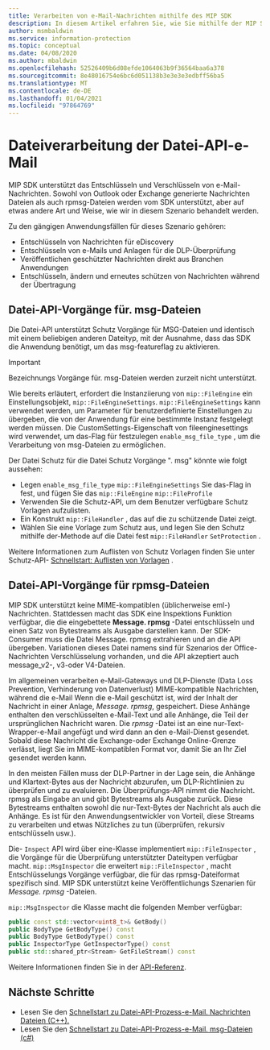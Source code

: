 ```yaml
---
title: Verarbeiten von e-Mail-Nachrichten mithilfe des MIP SDK
description: In diesem Artikel erfahren Sie, wie Sie mithilfe der MIP SDK-Datei-API. msg-und rpmsg-Dateien verarbeiten.
author: msmbaldwin
ms.service: information-protection
ms.topic: conceptual
ms.date: 04/08/2020
ms.author: mbaldwin
ms.openlocfilehash: 52526409b6d08efde1064063b9f36564baa6a378
ms.sourcegitcommit: 8e48016754e6bc6d051138b3e3e3e3edbff56ba5
ms.translationtype: MT
ms.contentlocale: de-DE
ms.lasthandoff: 01/04/2021
ms.locfileid: "97864769"
---
```

# <a name="file-api-email-message-file-processing"></a>Dateiverarbeitung der Datei-API-e-Mail

MIP SDK unterstützt das Entschlüsseln und Verschlüsseln von e-Mail-Nachrichten. Sowohl von Outlook oder Exchange generierte Nachrichten Dateien als auch rpmsg-Dateien werden vom SDK unterstützt, aber auf etwas andere Art und Weise, wie wir in diesem Szenario behandelt werden.

Zu den gängigen Anwendungsfällen für dieses Szenario gehören:

- Entschlüsseln von Nachrichten für eDiscovery
- Entschlüsseln von e-Mails und Anlagen für die DLP-Überprüfung
- Veröffentlichen geschützter Nachrichten direkt aus Branchen Anwendungen
- Entschlüsseln, ändern und erneutes schützen von Nachrichten während der Übertragung

## <a name="file-api-operations-for-msg-files"></a>Datei-API-Vorgänge für. msg-Dateien

Die Datei-API unterstützt Schutz Vorgänge für MSG-Dateien und identisch mit einem beliebigen anderen Dateityp, mit der Ausnahme, dass das SDK die Anwendung benötigt, um das msg-featureflag zu aktivieren. 

> [!IMPORTANT]
> Bezeichnungs Vorgänge für. msg-Dateien werden zurzeit nicht unterstützt.

Wie bereits erläutert, erfordert die Instanziierung von `mip::FileEngine` ein Einstellungsobjekt, `mip::FileEngineSettings`. `mip::FileEngineSettings` kann verwendet werden, um Parameter für benutzerdefinierte Einstellungen zu übergeben, die von der Anwendung für eine bestimmte Instanz festgelegt werden müssen. Die CustomSettings-Eigenschaft von fileenginesettings wird verwendet, um das-Flag für festzulegen `enable_msg_file_type` , um die Verarbeitung von msg-Dateien zu ermöglichen.

Der Datei Schutz für die Datei Schutz Vorgänge ". msg" könnte wie folgt aussehen:

- Legen `enable_msg_file_type` `mip::FileEngineSettings` Sie das-Flag in fest, und fügen Sie das `mip::FileEngine` `mip::FileProfile`
- Verwenden Sie die Schutz-API, um dem Benutzer verfügbare Schutz Vorlagen aufzulisten.
- Ein Konstrukt `mip::FileHandler` , das auf die zu schützende Datei zeigt.
- Wählen Sie eine Vorlage zum Schutz aus, und legen Sie den Schutz mithilfe der-Methode auf die Datei fest `mip::FileHandler` `SetProtection` .

Weitere Informationen zum Auflisten von Schutz Vorlagen finden Sie unter Schutz-API- [Schnellstart: Auflisten von Vorlagen](quick-protection-list-templates-cpp.md) .

## <a name="file-api-operations-for-rpmsg-files"></a>Datei-API-Vorgänge für rpmsg-Dateien

MIP SDK unterstützt keine MIME-kompatiblen (üblicherweise eml-) Nachrichten. Stattdessen macht das SDK eine Inspektions Funktion verfügbar, die die eingebettete **Message. rpmsg** -Datei entschlüsseln und einen Satz von Bytestreams als Ausgabe darstellen kann. Der SDK-Consumer muss die Datei Message. rpmsg extrahieren und an die API übergeben. Variationen dieses Datei namens sind für Szenarios der Office-Nachrichten Verschlüsselung vorhanden, und die API akzeptiert auch message_v2-, v3-oder V4-Dateien.

Im allgemeinen verarbeiten e-Mail-Gateways und DLP-Dienste (Data Loss Prevention, Verhinderung von Datenverlust) MIME-kompatible Nachrichten, während die e-Mail Wenn die e-Mail geschützt ist, wird der Inhalt der Nachricht in einer Anlage, *Message. rpmsg*, gespeichert. Diese Anhänge enthalten den verschlüsselten e-Mail-Text und alle Anhänge, die Teil der ursprünglichen Nachricht waren. Die *rpmsg* -Datei ist an eine nur-Text-Wrapper-e-Mail angefügt und wird dann an den e-Mail-Dienst gesendet. Sobald diese Nachricht die Exchange-oder Exchange Online-Grenze verlässt, liegt Sie im MIME-kompatiblen Format vor, damit Sie an Ihr Ziel gesendet werden kann.

In den meisten Fällen muss der DLP-Partner in der Lage sein, die Anhänge und Klartext-Bytes aus der Nachricht abzurufen, um DLP-Richtlinien zu überprüfen und zu evaluieren. Die Überprüfungs-API nimmt die Nachricht. rpmsg als Eingabe an und gibt Bytestreams als Ausgabe zurück. Diese Bytestreams enthalten sowohl die nur-Text-Bytes der Nachricht als auch die Anhänge. Es ist für den Anwendungsentwickler von Vorteil, diese Streams zu verarbeiten und etwas Nützliches zu tun (überprüfen, rekursiv entschlüsseln usw.).

Die- `Inspect` API wird über eine-Klasse implementiert `mip::FileInspector` , die Vorgänge für die Überprüfung unterstützter Dateitypen verfügbar macht. `mip::MsgInspector` die erweitert `mip::FileInspector` , macht Entschlüsselungs Vorgänge verfügbar, die für das rpmsg-Dateiformat spezifisch sind. MIP SDK unterstützt keine Veröffentlichungs Szenarien für *Message. rpmsg* -Dateien.

`mip::MsgInspector` die Klasse macht die folgenden Member verfügbar:

```cpp
public const std::vector<uint8_t>& GetBody()
public BodyType GetBodyType() const
public BodyType GetBodyType() const
public InspectorType GetInspectorType() const
public std::shared_ptr<Stream> GetFileStream() const
```

Weitere Informationen finden Sie in der [API-Referenz](./reference/mip-sdk-reference.md).

## <a name="next-steps"></a>Nächste Schritte

- Lesen Sie den [Schnellstart zu Datei-API-Prozess-e-Mail. Nachrichten Dateien (C++).](quick-email-msg-cpp.md)
- Lesen Sie den [Schnellstart zu Datei-API-Prozess-e-Mail. msg-Dateien (c#)](quick-email-msg-csharp.md)